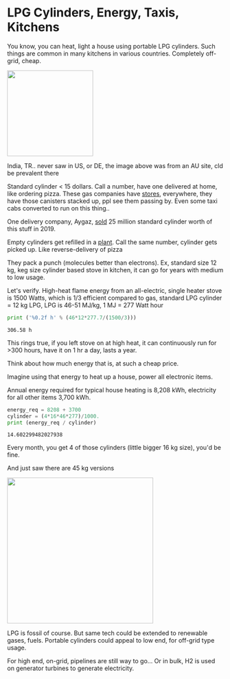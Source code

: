 # LPG Cylinders, Energy, Taxis, Kitchens

You know, you can heat, light a house using portable LPG
cylinders. Such things are common in many kitchens in various
countries. Completely off-grid, cheap.

<img width="200" src="https://pbs.twimg.com/media/EurzkRsXEAUWPwi?format=jpg&name=small"/>

India, TR.. never saw in US, or DE, the image above was from an AU
site, cld be prevalent there

Standard cylinder < 15 dollars. Call a number, have one delivered at
home, like ordering pizza. These gas companies have
[stores](https://pbs.twimg.com/media/Eur2kgXXUAI9Yoy?format=jpg&name=small),
everywhere, they have those canisters stacked up, ppl see them passing
by. Even some taxi cabs converted to run on this thing..

One delivery company, Aygaz, [sold](https://www.aygaz.com.tr/uploads/yatirimci-iliskileri/yatirimci-sunumlari/25a0abbc_45db_4a83_a0d7_f495d521cfa9__aygaz-ir-presentation_february-2020.pdf)
25 million standard cylinder worth of this stuff in 2019.

Empty cylinders get refilled in a [plant](https://pbs.twimg.com/media/EuvTpEwWgAAh9ac?format=jpg&name=small).
Call the same number, cylinder gets picked up. Like reverse-delivery of pizza

They pack a punch (molecules better than electrons). Ex, standard size
12 kg, keg size cylinder based stove in kitchen, it can go for
years with medium to low usage.

Let's verify. High-heat flame energy from an all-electric, single
heater stove is 1500 Watts, which is 1/3 efficient compared to gas,
standard LPG cylinder = 12 kg LPG, LPG is 46-51 MJ/kg, 1 MJ = 277 Watt
hour

```python
print ('%0.2f h' % (46*12*277.7/(1500/3)))
```

```text
306.58 h
```

This rings true, if you left stove on at high heat, it can
continuously run for >300 hours, have it on 1 hr a day, lasts a year.

Think about how much energy that is, at such a cheap price.

Imagine using that energy to heat up a house, power all electronic items.

Annual energy required for typical house heating is 8,208 kWh,
electricity for all other items 3,700 kWh.

```python
energy_req = 8208 + 3700
cylinder = (4*16*46*277)/1000.
print (energy_req / cylinder)
```

```text
14.602299482027938
```

Every month, you get 4 of those cylinders (little bigger 16 kg size),
you'd be fine.

And just saw there are 45 kg versions

<img width="340" src="https://pbs.twimg.com/media/EuvTvxaXUAAgkJ9?format=jpg&name=small"/>

LPG is fossil of course. But same tech could be extended to renewable
gases, fuels. Portable cylinders could appeal to low end, for off-grid
type usage.

For high end, on-grid, pipelines are still way to go... Or in bulk, H2
is used on generator turbines to generate electricity. 
